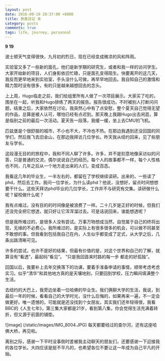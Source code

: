 ```yaml
---
layout: post
date: 2016-09-19 20:37:00 +0800
title: 旅美日记 末
category: posts
comments: true
tags: life, journey, personnal
---
```


<strong>9 19</strong>

波士顿天气变得很快，九月初的烈日，现在已经变成微凉的风和阵雨。

实验室又多了一些新的面孔，他们是新学期的研究生，或者和我一样的访问学生。大家开始新的项目，人们身影依旧忙碌，只是面孔变得陌生。快要离开的这几天，我反而更早地来到实验室，手头没什么可做，再早早地回去。我自知自己的激情和精力暂时没有很多，有的只是越来越想回去的念头。

上上周，Hugo临走之前，我们给组里所有人做了一次项目展示。大家买了吃的，围坐在一起，听我和Hugo排练了两天的报告。报告很成功，不时被别人打断问问题，结束之后，大家依然在讨论。我突然心中有了点安慰，整个夏天自己觉得无望的作品，总算是被人认可，哪怕已经有点迟到。那天晚上我跟Hugo出去闲逛，算是临别之前的最后一次活动。夏天告一段落，我缓一缓，坐上去CMU的飞机。

匹兹堡是个很舒服的城市，不小也不大，不冷也不热。在那边我遇到还没回国的同学们，然后我飞去旧金山，在那边我拜访几位学长。昨天我从纽约回来，见了些朋友与学长。

这段漫无目的的旅程中，我和不同人聊了许多。许多，并不是刻意地像采访似的问答，只是普通的交流，偶尔说说自己的经历。每个人的故事都不一样，每个人性格也不同，几年之后从一个地方走出来的人们，变成百态。

我看这几年的毕业生，一半左右的，都留在了学校继续读研。出来的，一些读了phd，然后去工作。我问一位学长，为什么读phd？他说，没想好，留点时间想想要干什么。这些天拜访phd毕业的几位学长，工作并不与研究有交集。读研做什么呢？留校做什么呢？

我有点难过。没有目的的时间像是被浪费了一样。二十几岁是正好的时候，但我们还没完全把它想透，就只好让它浑浑溜过去。可是话说回来，谁能想透呢？

但是我所难过的，是很多人没有尝试。万事万物想成当然，自觉属于自己的终将出现，无缘的不必费心。我所难过的，是实际上有很多很多的机会，可以做不同甚至不敢想的事。但我看到包括我自己在内，人生似乎都变成了定式，从大学之后，几条出路清晰可见。

许多的尝试，也许不是好的结果，但最有价值的是，对这个世界和自己的了解，就算没有“看透”，最起码“看见”。
“只是我回首来时路的每一步  都走的好孤独”。

回国以后，我要补上去年交换落下的功课，要着手准备申请的事情，顺带考虑考虑实习。似乎“清华”和其他地方真的是天壤地别，只要回到学校，压力瞬间填满整个生活。

去纽约的大巴上，我旁边坐着一位哈佛的毕业生。我们俩聊大学的生活，我说，到最后一年的时候，看看自己的大学时光，没什么后悔的，如果再来一遍，不一定会做更好。唯一遗憾的，可能就是还没找到个女朋友。其实我们还年轻得很，我看BBC的《人生七年》，第三集大家都是21岁，看到第八集，你会觉得生活充满着转折，但又源于前面的铺垫。


![image]
(/static/images/IMG_8004.JPG)
每天都要经过的查尔河，还有这座哈佛大桥，再见啦。

离别之际，感谢一下平时没事倒时差被我主动聊天的朋友们，还要感谢一下迎接我的各位学长。大四应该是挺不平凡的，也希望各位不要让这一年成为自己平凡的开始。